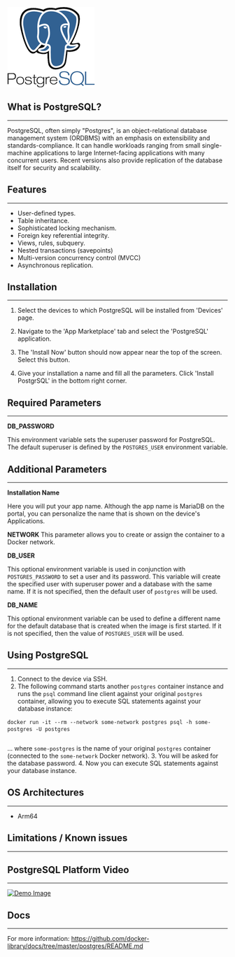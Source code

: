 ﻿
![postgres logo](https://raw.githubusercontent.com/docker-library/docs/01c12653951b2fe592c1f93a13b4e289ada0e3a1/postgres/logo.png "Postgres Logo")

## What is PostgreSQL?
---


PostgreSQL, often simply "Postgres", is an object-relational database management system (ORDBMS) with an emphasis on extensibility and standards-compliance. It can handle workloads ranging from small single-machine applications to large Internet-facing applications with many concurrent users. Recent versions also provide replication of the database itself for security and scalability.

## Features
---

-   User-defined types.
-   Table inheritance.
-   Sophisticated locking mechanism.
-   Foreign key referential integrity.
-   Views, rules, subquery.
-   Nested transactions (savepoints)
-   Multi-version concurrency control (MVCC)
-   Asynchronous replication.

## Installation
---


1. Select the devices to which PostgreSQL will be installed from 'Devices' page. 

2. Navigate to the 'App Marketplace' tab and select the 'PostgreSQL' application.

3. The 'Install Now' button should now appear near the top of the screen. Select this button.

4. Give your installation a name and fill all the parameters. Click 'Install PostgrSQL' in the bottom right corner.



## Required Parameters
---


**DB_PASSWORD**

This environment variable sets the superuser password for PostgreSQL. The default superuser is defined by the  `POSTGRES_USER`  environment variable.



## Additional Parameters
---

**Installation Name**

Here you will put your app name. Although the app name is MariaDB on the portal, you can personalize the name that is shown on the device's Applications.

**NETWORK**
This parameter allows you to create or assign the container to a Docker network. 

**DB_USER**

This optional environment variable is used in conjunction with `POSTGRES_PASSWORD` to set a user and its password. This variable will create the specified user with superuser power and a database with the same name. If it is not specified, then the default user of `postgres` will be used.


**DB_NAME** 

This optional environment variable can be used to define a different name for the default database that is created when the image is first started. If it is not specified, then the value of `POSTGRES_USER` will be used.



## Using PostgreSQL
---


1. Connect to the device via SSH. 
2. The following command starts another  `postgres`  container instance and runs the  `psql`  command line client against your original  `postgres`  container, allowing you to execute SQL statements against your database instance:

```console
docker run -it --rm --network some-network postgres psql -h some-postgres -U postgres
```
```
```

... where  `some-postgres`  is the name of your original  `postgres`  container (connected to the  `some-network`  Docker network).
3. You will be asked for the database password.
4. Now you can execute SQL statements against your database instance.
    

## OS Architectures
---
 - Arm64

## Limitations / Known issues
---

 
## PostgreSQL Platform  Video
---


[![Demo Image](http://img.youtube.com/vi/tzbA7VniRpw/0.jpg)](https://youtu.be/tzbA7VniRpw)

## Docs
---

For more information: <https://github.com/docker-library/docs/tree/master/postgres/README.md>

